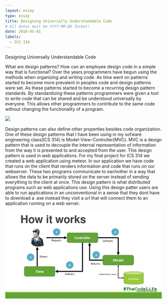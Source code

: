 ```yaml
---
layout: essay
type: essay
title: Designing Universally Understandable Code
# All dates must be YYYY-MM-DD format!
date: 2018-05-01
labels:
  - ICS 314
---
```

Designing Universally Understandable Code

What are design patterns? How can an employee design code in a simple way that is functional? Over the years programmers have begun using the methods when organizing and writing code. As time went on patterns started to become more prevalent in peoples code and design patterns were set. As these patterns started to become a recurring design pattern standards. By standardizing these patterns programmers were given a tool to write code that can be shared and be understood universally by everyone. This allows other programmers to contribute to the same code without changing the functionality of a program.

<img class="" src="https://jaxenter.com/wp-content/uploads/2015/03/shutterstock_229153669-e1426777005105.jpg">

Design patterns can also define other properties besides code organization. One of these design patterns that I have been using in my sofware engineering class(ICS 314) is Model-View-Controller(MVC). MVC is a design pattern that is used to decouple the internal representation of information from the way it is presented to and accepted from the user. This design pattern is used in web applications. For my final project for ICS 314 we created a web application using meteor. In our application we have code that runs on the client that renders information and code that runs on our webserver. These two programs communicate to eachother in a way that allows the data to be primarily stored on the server instead of sending everything to the client at once. This design pattern is what distributed programs such as web applications use. Using this design patter users are able to run applications in an unconventional in a sense that they dont have to download a .exe instead they visit a url that will connect them to an application running on a web server.

<img class="" src="../images/modelviewcontroller.jpg">

